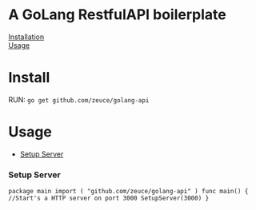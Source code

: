 # A GoLang RestfulAPI boilerplate

[Installation](https://github.com/golang-api/#install)\
[Usage](https://github.com/golang-api/#usage)

# Install

RUN:
`go get github.com/zeuce/golang-api`

# Usage

- [Setup Server](https://github.com/golang-api/#setup-server)

### Setup Server

`package main import ( "github.com/zeuce/golang-api" ) func main() { //Start's a HTTP server on port 3000 SetupServer(3000) }`
